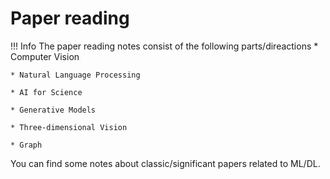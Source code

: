 # Paper reading
!!! Info
    The paper reading notes consist of the following parts/direactions
    * Computer Vision

    * Natural Language Processing

    * AI for Science

    * Generative Models

    * Three-dimensional Vision
    
    * Graph

You can find some notes about classic/significant papers related to ML/DL. 



